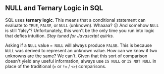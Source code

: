 ## NULL and Ternary Logic in SQL

SQL uses **ternary logic**. This means that a conditional statement can evaluate
to `TRUE`, `FALSE`, or `NULL` (unknown). Whaaaa? :open_mouth: And somehow `NULL`
is still 'falsy'? Unfortunately, this won't be the only time you run into logic
that defies intuition. *Stay tuned for Javascript quirks.*

Asking if a `NULL` value `= NULL` will always produce `FALSE`. This is because
`NULL` was derived to represent an unknown value. How can we know if two
unknowns are the same? We can't. Given that this sort of comparison doesn't
yield any useful information, always use `IS NULL` or `IS NOT NULL` in place of
the traditional (`=` or `!=` / `<>`) comparisons.
